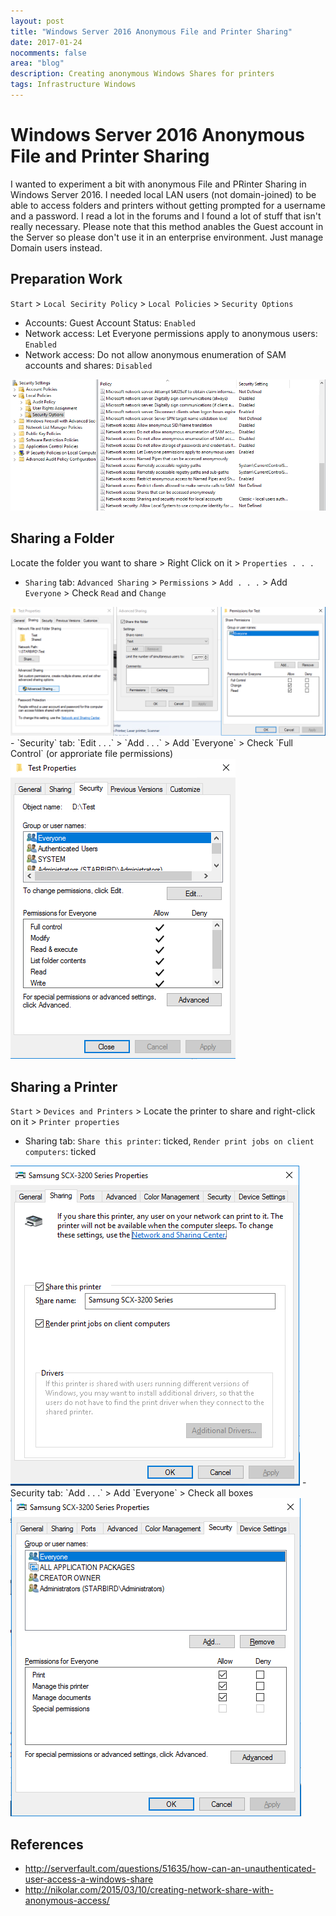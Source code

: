 ```yaml
---
layout: post
title: "Windows Server 2016 Anonymous File and Printer Sharing"
date: 2017-01-24
nocomments: false
area: "blog"
description: Creating anonymous Windows Shares for printers
tags: Infrastructure Windows
---
```


# Windows Server 2016 Anonymous File and Printer Sharing

I wanted to experiment a bit with anonymous File and PRinter Sharing in Windows Server 2016. I needed local LAN users (not domain-joined) to be able to access folders and printers without getting prompted for a username and a password. I read a lot in the forums and I found a lot of stuff that isn't really necessary. Please note that this method anables the Guest account in the Server so please don't use it in an enterprise environment. Just manage Domain users instead.

## Preparation Work

`Start` > `Local Secirity Policy` > `Local Policies` > `Security Options`
 - Accounts: Guest Account Status: `Enabled`
 - Network access: Let Everyone permissions apply to anonymous users: `Enabled`
 - Network access: Do not allow anonymous enumeration of SAM accounts and shares: `Disabled`
 
<img class="img-fluid" src="/img/local-segurity-policy.png" />

## Sharing a Folder

Locate the folder you want to share > Right Click on it > `Properties . . .`
 - `Sharing` tab: `Advanced Sharing` > `Permissions` > `Add . . .` > Add `Everyone` > Check `Read` and `Change`
<img class="img-fluid" src="/img/file-sharing.png" />
 - `Security` tab: `Edit . . .` > `Add . . .` > Add `Everyone` > Check `Full Control` (or approriate file permissions)
<img class="img-fluid" src="/img/file-security.png" />

## Sharing a Printer
`Start` > `Devices and Printers` > Locate the printer to share and right-click on it > `Printer properties`
  - Sharing tab: `Share this printer`: ticked, `Render print jobs on client computers`: ticked
 <img class="img-fluid" src="/img/printer-sharing.png" />
  - Security tab: `Add . . .` > Add `Everyone` > Check all boxes
<img class="img-fluid" src="/img/printer-security.png" />

## References
 - http://serverfault.com/questions/51635/how-can-an-unauthenticated-user-access-a-windows-share
 - http://nikolar.com/2015/03/10/creating-network-share-with-anonymous-access/
 
